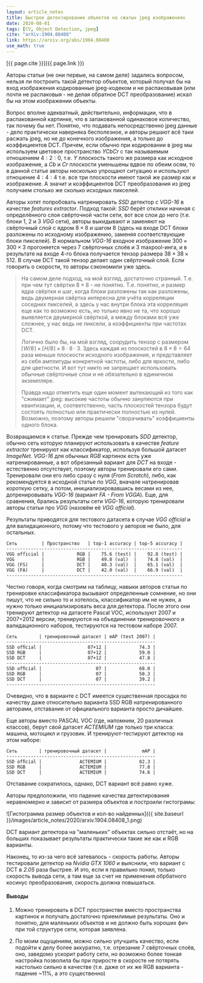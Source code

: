 ```yaml
---
layout: article_notes
title: Быстрое детектирование объектов на сжатых jpeg изображениях
date: 2020-08-01
tags: [CV, Object Detection, jpeg]
cite: "arXiv:1904.08408"
link: https://arxiv.org/abs/1904.08408
use_math: true
---
```


[{{ page.cite }}]({{ page.link }})

Авторы статьи (не они первые, на самом деле) задались вопросом, нельзя ли построить такой детектор объектов, который получал бы на вход изображения
кодированные jpeg-кодеком и не распаковывая (или почти не распаковыя - не делая обратное DCT преобразование) искал бы на этом изображении объекты.

<!--more-->

Вопрос вполне адекватный, действительно, информации, что в распакованной картинке, что в запакованной одинаковое количество, так почему бы нет. 
Понятно, что подавать непосредственно jpeg данные - дело практически наверняка бесполезное, и авторы решают всё таки расжать jpeg, но не до конечного
изображения, а только до коэффициентов DCT. Причем, если обычно при кодировании в jpeg мы используем цветовое пространство *YCbCr* с так называемым
отношением $4:2:0$, т.е. *Y* плоскость такого же размера как исходное изображение, а *Cb* и *Cr* плоскости уменьшены вдвое по обеим осям, то в данной
статье авторы несколько упрощают ситуацию и используют отношение $4:4:4$ т.е. все три плоскости имеют такой же размер как и изображение. А значит и
коэффициентов DCT преобразования из jpeg получаем столько же сколько исходных пикселей. 

Авторы хотят попробовать натренировать *SSD* детектор с *VGG-16* в качестве *features extractor*. Подход такой: *SSD* берёт отклики начиная с
определённого слоя свёрточной части сети, вот все слои до него (т.е. блоки 1, 2 и 3 *VGG* сети), авторы выкидывают и заменяют на свёрточный слой
с ядром $8 \times 8$ и шагом $8$ (здесь на входе DCT блоки разложены по исходному изображению, заменяя соответствующие блоки пикселей). В нормальном
*VGG-16* входное изображение $300 \times 300 \times 3$ прогоняется через 7 свёрточных слоёв и 3 maxpool-инга, и в результате на входе 4-го блока
получается тензор размера $38 \times 38 \times 512$. В случае DCT такой тензор делает один свёрточный слой. Если говорить о скорости, то авторы
сэкономили уже здесь.

> На самом деле подход, на мой взгляд, достаточно странный. Т.е. при чем тут свёртки $8\times8$ - не понятно. Т.е. понятно, и размер ядра свёртки и шаг,
> когда блоки разложены так как разложены, ведь двумерная свёртка интересна для учёта корреляции соседних пикселей, а здесь у нас внутри блока эта 
> корреляция еще как то возможно есть, но только явно не та, что хорошо выявляется двумерной свёрткой, а между блоками всё уже сложнее, у нас ведь не
> пиксели, а коэффициенты при частотах DCT.
> 
> Логично было бы, на мой взгляд, соорудить тензор с размером $\lceil W / 8 \rceil \times \lceil H / 8 \rceil \times 8 \cdot 8 \cdot 3$.
> Здесь каждая из плоскостей в $8 \times 8 = 64$ раза меньше плоскости исходного изображения, и представляет из себя амплитуды конкретной частоты,
> либо для яркости, либо для цветности. И вот тут никто не запрещает использовать обычные свёрточные слои и не обязательно в единичном экземпляре.
>
> Правда надо отметить еще один момент вытекающий из того как "сжимает" jpeg: высокие частоты обычно зануляются при квантизации, и, соответственно,
> часть плоскостей тензора будут состоять полностью или практически полностью из нулей. Возможно, поэтому авторы решили "сворачивать" коэффициенты
> одного блока.

Возвращаемся к статье. Прежде чем тренировать *SDD* детектор, обычно сеть которую планируют использовать в качестве *feature extractor* тренируют как
классификатор, используя большой датасет *ImageNet*. *VGG-16* для обычных *RGB* картинок есть уже натренированные, а вот обрезанный вариант для *DCT*
на входе - естественно отсутствует, поэтому авторы тренировали его сами. Тренировали они его либо сразу с нуля (*From Scratch*), либо, как
рекомендуется в исходной статье по *VGG*, вначале натренировав короткую сетку, а потом, инициализировавшись весами из нее, дотренировывать *VGG-16*
(вариант *FA - From VGGA*). Еще, для сравнения, брались результаты сети *VGG-16*, которую тренировали авторы статьи про *VGG* (назовём её *VGG
official*).

Результаты приводятся для тестового датасета в случае *VGG official* и для валидационного, потому что тестового у авторов не было, для остальных.

```
Сеть         | Пространство   | top-1 accuracy | top-5 accuracy |
-----------------------------------------------------------------
VGG official |            RGB |    75.6 (test) |    92.8 (test) |
VGG          |            RGB |    49.8 (val)  |    74.8 (val)  |
VGG (FS)     |            DCT |    40.3 (val)  |    65.1 (val)  |
VGG (FA)     |            DCT |    42.0 (val)  |    66.9 (val)  |
-----------------------------------------------------------------
```

Честно говоря, когда смотрим на таблицу, навыки авторов статьи по тренировке классификатора вызывают определенные сомнение, но они пишут, что не
сильно то и хотелось, классификатор им не нужен, а нужно только инициализировать веса для детектора. После этого они тренируют детектор на датасете
Pascal VOC, используют 2007 и 2007+2012 версии, тренируются на объединении тренировочного и валидационного наборов, тестируются на тестовом наборе
2007.

```
Сеть        | тренировочный датасет | mAP (test 2007) |
-------------------------------------------------------
SSD ofﬁcial |                 07+12 |            74.3 |
SSD RGB     |                 07+12 |            59.0 |
SSD DCT     |                 07+12 |            47.8 |
-------------------------------------------------------
SSD ofﬁcial |                    07 |            68.0 |
SSD RGB     |                    07 |            50.3 |
SSD DCT     |                    07 |            39.2 |
-------------------------------------------------------
```

Очевидно, что в варианте с DCT имеется существенная просадка по качеству даже относительно варианта SSD RGB натренированного авторами, отставание от
официального варианта просто дичайшее.

Еще авторы вместо PASCAL VOC (где, напомним, 20 различных классов), берут свой датасет *ACTEMIUM* где только три класса: машина, мотоцикл и грузовик.
И тренируют-тестируют детектор на этом наборе:

```
Сеть        | тренировочный датасет |             mAP |
-------------------------------------------------------
SSD ofﬁcial |              ACTEMIUM |            82.3 |
SSD RGB     |              ACTEMIUM |            77.8 |
SSD DCT     |              ACTEMIUM |            74.6 |
```

Отставание сократилось, однако, DCT вариант всё равно хуже.

Авторы предположили, что падение качества детектирования неравномерно и зависит от размера объектов и построили гистограмы:

![Гистограмма размер объектов и кол-во найденных]({{ site.baseurl }}/images/article_notes/2020/arxiv.1904.08408_1.png)

DCT вариант детектора на "маленьких" объектах сильно отстаёт, но на больших показывает результаты практически такие же как и RGB варианты.

Наконец, то из-за чего всё затевалось - скорость работы. Авторы тестировали детектор на *Nvidia GTX 1060* и выяснили, что вариант с DCT в *2.05* раза
быстрее. И это, если я правильно понял, только скорость вывода сети, а там еще за счет не применения обрбатного косинус преобразования, скорость
должна повышаться.

#### Выводы

1. Можно тренировать в DCT пространстве вместо пространства картинок и получать достаточно приемлимые результаты. Оно и понятно, для маленьких
объектов и не должно быть хороших фич при той структуре сети, которая заявлена.

2. По моим ощущениям, можно сильно улучшить качество, если подойти к делу более аккуратно, т.е. отрезание 7 свёрточных слоёв, оно, заведомо ускорит 
работу сети, но возможно более тонкая настройка позволила бы при приросте в скоросте не потярять настолько сильно в качестве (т.е. даже от их же RGB
варианта - падение ~11%, а это существенно)